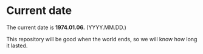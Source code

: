 # Current date

The current date is **1974.01.06.** (YYYY.MM.DD.)

This repository will be good when the world ends, so we will know how long it lasted.